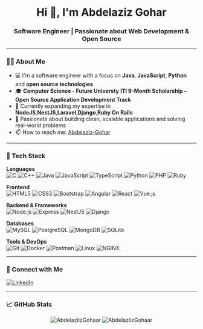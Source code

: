 <h1 align="center">Hi 👋, I'm  Abdelaziz Gohar </h1>
<h3 align="center">Software Engineer | Passionate about Web Development & Open Source</h3>

---

### 👩‍💻 About Me

- 💻 I'm a software engineer with a focus on **Java**, **JavaScript**, **Python** and **open source technologies**
- 🎓 **Computer Science - Future Universty** **ITI 9-Month Scholarship – Open Source Application Development Track**
- 🌱 Currently expanding my expertise in **NodeJS**,**NestJS**,**Laravel**,**Django**,**Ruby On Rails**
- 🚀 Passionate about building clean, scalable applications and solving real-world problems
- 📫 How to reach me: [Abdelaziz-Gohar](https://www.linkedin.com/in/abdelazizmgohar/)

---

### 🔧 Tech Stack

**Languages**  
![C](https://img.shields.io/badge/C-00599C?style=flat&logo=c&logoColor=white)
![C++](https://img.shields.io/badge/C++-00599C?style=flat&logo=c%2B%2B&logoColor=white)
![Java](https://img.shields.io/badge/Java-007396?style=flat&logo=java&logoColor=white)
![JavaScript](https://img.shields.io/badge/JavaScript-F7DF1E?style=flat&logo=javascript&logoColor=black)
![TypeScript](https://img.shields.io/badge/TypeScript-3178C6?style=flat&logo=typescript&logoColor=white)
![Python](https://img.shields.io/badge/Python-3776AB?style=flat&logo=python&logoColor=white)
![PHP](https://img.shields.io/badge/PHP-777BB4?style=flat&logo=php&logoColor=white)
![Ruby](https://img.shields.io/badge/Ruby-CC342D?style=flat&logo=ruby&logoColor=white)

**Frontend**  
![HTML5](https://img.shields.io/badge/HTML5-E34F26?style=flat&logo=html5&logoColor=white)
![CSS3](https://img.shields.io/badge/CSS3-1572B6?style=flat&logo=css3&logoColor=white)
![Bootstrap](https://img.shields.io/badge/Bootstrap-7952B3?style=flat&logo=bootstrap&logoColor=white)
![Angular](https://img.shields.io/badge/Angular-DD0031?style=flat&logo=angular&logoColor=white)
![React](https://img.shields.io/badge/React-20232A?style=flat&logo=react&logoColor=61DAFB)
![Vue.js](https://img.shields.io/badge/Vue.js-35495E?style=flat&logo=vue.js&logoColor=4FC08D)

**Backend & Frameworks**  
![Node.js](https://img.shields.io/badge/Node.js-339933?style=flat&logo=nodedotjs&logoColor=white)
![Express](https://img.shields.io/badge/Express.js-000000?style=flat&logo=express&logoColor=white)
![NestJS](https://img.shields.io/badge/NestJS-E0234E?style=flat&logo=nestjs&logoColor=white)
![Django](https://img.shields.io/badge/Django-092E20?style=flat&logo=django&logoColor=white)

**Databases**  
![MySQL](https://img.shields.io/badge/MySQL-4479A1?style=flat&logo=mysql&logoColor=white)
![PostgreSQL](https://img.shields.io/badge/PostgreSQL-336791?style=flat&logo=postgresql&logoColor=white)
![MongoDB](https://img.shields.io/badge/MongoDB-4EA94B?style=flat&logo=mongodb&logoColor=white)
![SQLite](https://img.shields.io/badge/SQLite-003B57?style=flat&logo=sqlite&logoColor=white)

**Tools & DevOps**  
![Git](https://img.shields.io/badge/Git-F05032?style=flat&logo=git&logoColor=white)
![Docker](https://img.shields.io/badge/Docker-2496ED?style=flat&logo=docker&logoColor=white)
![Postman](https://img.shields.io/badge/Postman-FF6C37?style=flat&logo=postman&logoColor=white)
![Linux](https://img.shields.io/badge/Linux-FCC624?style=flat&logo=linux&logoColor=black)
![NGINX](https://img.shields.io/badge/Nginx-009639?style=flat&logo=nginx&logoColor=white)

---

### 🤝 Connect with Me

[![LinkedIn](https://img.shields.io/badge/LinkedIn-blue?style=flat&logo=linkedin&logoColor=white)](https://linkedin.com/in/abdelazizmgohar)

---

### 📈 GitHub Stats

<p align="center">
  <img src="https://github-readme-stats.vercel.app/api?username=AbdelaziizGohaar&show_icons=true&theme=default" alt="AbdelaziizGohaar" />
  <img src="https://github-readme-stats.vercel.app/api/top-langs/?username=AbdelaziizGohaar&layout=compact" alt="AbdelaziizGohaar" />
</p>
